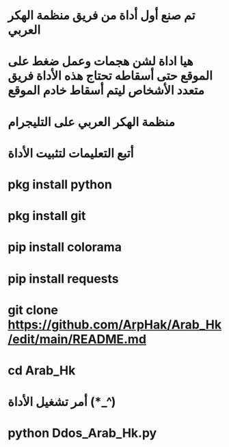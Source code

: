 # تم صنع أول أداة من فريق منظمة الهكر العربي
# هيا اداة لشن هجمات وعمل ضغط على الموقع حتى أسقاطه تحتاج هذه الأداة فريق متعدد الأشخاص ليتم أسقاط خادم الموقع 
# منظمة الهكر العربي على التليجرام
# أتبع التعليمات لتثبيت الأداة
# pkg install python

# pkg install git

# pip install colorama

# pip install requests

# git clone https://github.com/ArpHak/Arab_Hk/edit/main/README.md

# cd Arab_Hk

# أمر تشغيل الأداة (*_^)

# python Ddos_Arab_Hk.py
